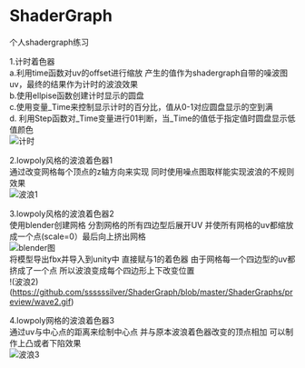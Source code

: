 # ShaderGraph
个人shadergraph练习
  
1.计时着色器  
a.利用time函数对uv的offset进行缩放 产生的值作为shadergraph自带的噪波图uv，最终的结果作为计时的波浪效果    
b.使用ellpise函数创建计时显示的圆盘    
c.使用变量_Time来控制显示计时的百分比，值从0-1对应圆盘显示的空到满  
d. 利用Step函数对_Time变量进行01判断，当_Time的值低于指定值时圆盘显示低值颜色  
![计时](https://github.com/ssssssilver/ShaderGraphs/blob/master/ShaderGraphs/preview/timing.gif)
  
2.lowpoly风格的波浪着色器1  
通过改变网格每个顶点的z轴方向来实现 同时使用噪点图取样能实现波浪的不规则效果  
![波浪1](https://github.com/ssssssilver/ShaderGraph/blob/master/ShaderGraphs/preview/wave1.gif)  
  
3.lowpoly风格的波浪着色器2  
使用blender创建网格 分割网格的所有四边型后展开UV 并使所有网格的uv都缩放成一个点(scale=0）最后向上挤出网格  
![blender图](https://github.com/ssssssilver/ShaderGraph/blob/master/ShaderGraphs/preview/wave2.jpg)    
将模型导出fbx并导入到unity中 直接赋与1的着色器 由于网格每一个四边型的uv都挤成了一个点 所以波浪变成每个四边形上下改变位置  
!(波浪2)(https://github.com/ssssssilver/ShaderGraph/blob/master/ShaderGraphs/preview/wave2.gif)  
  
4.lowpoly网格的波浪着色器3  
通过uv与中心点的距离来绘制中心点 并与原本波浪着色器改变的顶点相加 可以制作上凸或者下陷效果  
![波浪3](https://github.com/ssssssilver/ShaderGraph/blob/master/ShaderGraphs/preview/wave3.gif)  
